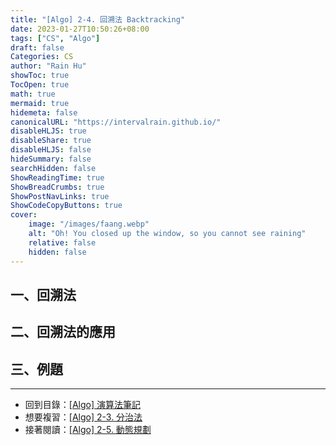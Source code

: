 ```yaml
---
title: "[Algo] 2-4. 回溯法 Backtracking"
date: 2023-01-27T10:50:26+08:00
tags: ["CS", "Algo"]
draft: false
Categories: CS
author: "Rain Hu"
showToc: true
TocOpen: true
math: true
mermaid: true
hidemeta: false
canonicalURL: "https://intervalrain.github.io/"
disableHLJS: true
disableShare: true
disableHLJS: false
hideSummary: false
searchHidden: false
ShowReadingTime: true
ShowBreadCrumbs: true
ShowPostNavLinks: true
ShowCodeCopyButtons: true
cover:
    image: "/images/faang.webp"
    alt: "Oh! You closed up the window, so you cannot see raining"
    relative: false
    hidden: false
---
```

## 一、回溯法
## 二、回溯法的應用
## 三、例題
---
+ 回到目錄：[[Algo] 演算法筆記](/posts/cs/algo)  
+ 想要複習：[[Algo] 2-3. 分治法](/posts/cs/algo/divice_and_conquer)
+ 接著閱讀：[[Algo] 2-5. 動態規劃](/posts/cs/algo/dp)